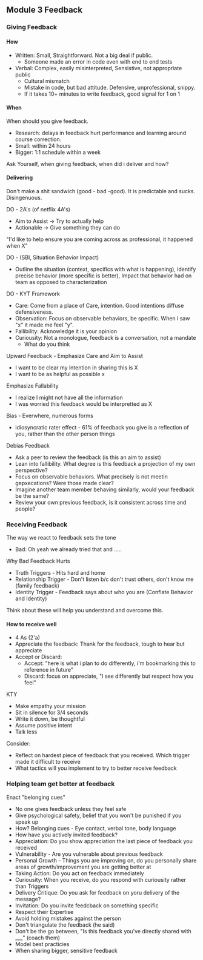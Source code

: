 ## Module 3 Feedback

### Giving Feedback

#### How
- Written: Small, Straightforward.  Not a big deal if public.  
  - Someone made an error in code even with end to end tests
- Verbal: Complex, easily misinterpreted, Sensistive, not appropriate public
  - Cultural mismatch
  - Mistake in code, but bad attitude.  Defensive, unprofessional, snippy.
  - If it takes 10+ minutes to write feedback, good signal for 1 on 1

#### When
When should you give feedback.
 - Research: delays in feedback hurt performance and learning around course correction.
 - Small: within 24 hours
 - Bigger: 1:1 schedule within a week

Ask Yourself, when giving feedback, when did i deliver and how?

#### Delivering

Don't make a shit sandwich (good - bad -good).  It is predictable and sucks.  Disingenuous.

DO - 2A's (of netflix 4A's)  
 - Aim to Assist -> Try to actually help
 - Actionable -> Give something they can do

"I'd like to help ensure you are coming across as professional, it happened when X"

DO - (SBI, Situation Behavior Impact)
 - Outline the situation (context, specifics with what is happening), identify precise behavior (more specific is better), Impact that behavior had on team as opposed to characterization

DO - KYT Framework
 - Care: Come from a place of Care, intention.  Good intentions diffuse defensiveness.
 - Observation: Focus on observable behaviors, be specific.  When i saw "x" it made me feel "y".
 - Fallibility: Acknowledge it is your opinion
 - Curiousity: Not a monologue, feedback is a conversation, not a mandate
   - What do you think
    
Upward Feedback - Emphasize Care and Aim to Assist
 - I want to be clear my intention in sharing this is X
 - I want to be as helpful as possible x

Emphasize Fallability 
 - I realize I might not have all the information 
 - I was worried this feedback would be interpretted as X

Bias - Everwhere, numerous forms
 - idiosyncratic rater effect - 61% of feedback you give is a reflection of you, rather than the other person things

Debias Feedback
 - Ask a peer to review the feedback (is this an aim to assist)
 - Lean into fallibility.  What degree is this feedback a projection of my own perspective?
 - Focus on observable behaviors.  What precisely is not meetin gepxecations?  Were those made clear?
 - Imagine another team member behaving similarly, would your feedback be the same?
 - Review your own previous feedback, is it consistent across time and people?

### Receiving Feedback

The way we react to feedback sets the tone
 - Bad: Oh yeah we already tried that and .....

Why Bad Feedback Hurts
 - Truth Triggers - Hits hard and home
 - Relationship Trigger - Don't listen b/c don't trust others, don't know me (family feedback)
 - Identity Trigger - Feedback says about who you are (Conflate Behavior and Identity)

Think about these will help you understand and overcome this.

#### How to receive well

- 4 As (2'a) 
 - Appreciate the feedback: Thank for the feedback, tough to hear but appreciate
 - Accept or Discard:
   - Accept: "here is what i plan to do differently, i'm bookmarking this to reference in future"
   - Discard: focus on appreciate, "I see differently but respect how you feel" 

KTY
 - Make empathy your mission
 - Sit in silence for 3/4 seconds
 - Write it down, be thoughtful
 - Assume positive intent
 - Talk less

Consider:
 - Reflect on hardest piece of feedback that you received.  Which trigger made it difficult to receive
 - What tactics will you implement to try to better receive feedback

### Helping team get better at feedback

Enact "belonging cues"
- No one gives feedback unless they feel safe
 - Give psychological safety, belief that you won't be punished if you speak up
 - How? Belonging cues - Eye contact, verbal tone, body language  
  - How have you actively invited feedback?
  - Appreciation: Do you show appreciation the last piece of feedback you received
  - Vulnerability - Are you vulnerable about previous feedback
  - Personal Growth - Things you are improving on, do you personally share areas of growth/improvement you are getting better at
  - Taking Action: Do you act on feedback immediately
  - Curiousity: When you receive, do you respond with curiousity rather than Triggers
  - Delivery Critique: Do you ask for feedback on yoru delivery of the message?
  - Invitation: Do you invite feedcback on something specific 
  - Respect their Expertise
  - Avoid holding mistakes against the person  
- Don't triangulate the feedback (he said)
 - Don't be the go between, "Is this feedback you've directly shared with ___" (coach them)
- Model best practicies
 - When sharing bigger, sensitive feedback


